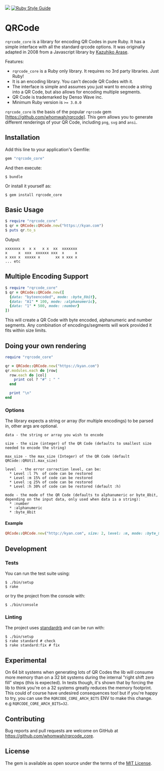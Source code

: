 ![](https://github.com/whomwah/rqrcode_core/actions/workflows/ruby.yml/badge.svg)
[![Ruby Style Guide](https://img.shields.io/badge/code_style-standard-brightgreen.svg)](https://github.com/testdouble/standard)

# QRCode

`rqrcode_core` is a library for encoding QR Codes in pure Ruby. It has a simple interface with all the standard qrcode options. It was originally adapted in 2008 from a Javascript library by [Kazuhiko Arase](https://github.com/kazuhikoarase).

Features:

- `rqrcode_core` is a Ruby only library. It requires no 3rd party libraries. Just Ruby!
- It is an encoding library. You can't decode QR Codes with it.
- The interface is simple and assumes you just want to encode a string into a QR Code, but also allows for encoding multiple segments.
- QR Code is trademarked by Denso Wave inc.
- Minimum Ruby version is `>= 3.0.0`

`rqrcode_core` is the basis of the popular `rqrcode` gem [https://github.com/whomwah/rqrcode]. This gem allows you to generate different renderings of your QR Code, including `png`, `svg` and `ansi`.

## Installation

Add this line to your application's Gemfile:

```ruby
gem "rqrcode_core"
```

And then execute:

    $ bundle

Or install it yourself as:

    $ gem install rqrcode_core

## Basic Usage

```ruby
$ require "rqrcode_core"
$ qr = QRCode::QRCode.new("https://kyan.com")
$ puts qr.to_s
```

Output:

```
xxxxxxx x  x x   x x  xx  xxxxxxx
x     x  xxx  xxxxxx xxx  x     x
x xxx x  xxxxx x       xx x xxx x
... etc
```

## Multiple Encoding Support

```ruby
$ require "rqrcode_core"
$ qr = QRCode::QRCode.new([
  {data: "byteencoded", mode: :byte_8bit},
  {data: "A1" * 100, mode: :alphanumeric},
  {data: "1" * 500, mode: :number}
])
```

This will create a QR Code with byte encoded, alphanumeric and number segments. Any combination of encodings/segments will work provided it fits within size limits.

## Doing your own rendering

```ruby
require "rqrcode_core"

qr = QRCode::QRCode.new("https://kyan.com")
qr.modules.each do |row|
  row.each do |col|
    print col ? "#" : " "
  end

  print "\n"
end
```

### Options

The library expects a string or array (for multiple encodings) to be parsed in, other args are optional.

```
data - the string or array you wish to encode

size - the size (integer) of the QR Code (defaults to smallest size needed to encode the string)

max_size - the max_size (Integer) of the QR Code (default QRCode::QRUtil.max_size)

level  - the error correction level, can be:
  * Level :l 7%  of code can be restored
  * Level :m 15% of code can be restored
  * Level :q 25% of code can be restored
  * Level :h 30% of code can be restored (default :h)

mode - the mode of the QR Code (defaults to alphanumeric or byte_8bit, depending on the input data, only used when data is a string):
  * :number
  * :alphanumeric
  * :byte_8bit
```

#### Example

```ruby
QRCode::QRCode.new("http://kyan.com", size: 2, level: :m, mode: :byte_8bit)
```

## Development

### Tests

You can run the test suite using:

```
$ ./bin/setup
$ rake
```

or try the project from the console with:

```
$ ./bin/console
```

### Linting

The project uses [standardrb](https://github.com/testdouble/standard) and can be run with:

```
$ ./bin/setup
$ rake standard # check
$ rake standard:fix # fix
```

## Experimental

On 64 bit systems when generating lots of QR Codes the lib will consume more memory than on a 32 bit systems during the internal "right shift zero fill" steps (this is expected). In tests though, it's shown that by forcing the lib to think you're on a 32 systems greatly reduces the memory footprint. This could of course have undesired consequences too! but if you're happy to try, you can use the `RQRCODE_CORE_ARCH_BITS` ENV to make this change. e.g `RQRCODE_CORE_ARCH_BITS=32`.

## Contributing

Bug reports and pull requests are welcome on GitHub at https://github.com/whomwah/rqrcode_core.

## License

The gem is available as open source under the terms of the [MIT License](https://opensource.org/licenses/MIT).
